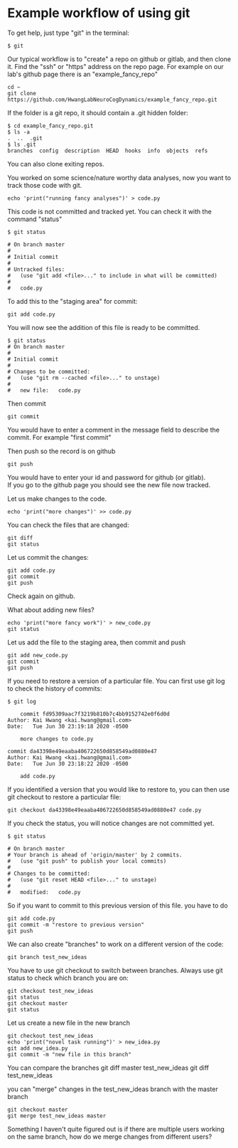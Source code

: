 # Example workflow of using git

To get help, just type "git" in the terminal:

    $ git


Our typical workflow is to "create" a repo on github or gitlab, and then clone it. Find the "ssh" or "https" address on the repo page. For example on our lab's github page there is an
"example_fancy_repo"

    cd ~
    git clone https://github.com/HwangLabNeuroCogDynamics/example_fancy_repo.git

If the folder is a git repo, it should contain a .git hidden folder:

    $ cd example_fancy_repo.git
    $ ls -a
    .  ..  .git
    $ ls .git
    branches  config  description  HEAD  hooks  info  objects  refs

You can also clone exiting repos.

You worked on some science/nature worthy data analyses, now you want to track those code with git.

    echo 'print("running fancy analyses")' > code.py

This code is not committed and tracked yet. You can check it with the command "status"

    $ git status

    # On branch master
    #
    # Initial commit
    #
    # Untracked files:
    #   (use "git add <file>..." to include in what will be committed)
    #
    #	code.py

To add this to the "staging area" for commit:

    git add code.py

You will now see the addition of this file is ready to be committed.

    $ git status
    # On branch master
    #
    # Initial commit
    #
    # Changes to be committed:
    #   (use "git rm --cached <file>..." to unstage)
    #
    #	new file:   code.py

Then commit

    git commit

You would have to enter a comment in the message field to describe the commit. For example "first commit"

Then push so the record is on github

    git push

You would have to enter your id and password for github (or gitlab). <br>
If you go to the github page you should see the new file now tracked.

Let us make changes to the code.

    echo 'print("more changes")' >> code.py

You can check the files that are changed:

    git diff
    git status

Let us commit the changes:

    git add code.py
    git commit
    git push

Check again on github.

What about adding new files?

    echo 'print("more fancy work")' > new_code.py
    git status

Let us add the file to the staging area, then commit and push

    git add new_code.py
    git commit
    git push


If you need to restore a version of a particular file. You can first use git log to check the history of commits:

    $ git log

        commit fd95309aac7f3219b810b7c4bb9152742e0f6d0d
    Author: Kai Hwang <kai.hwang@gmail.com>
    Date:   Tue Jun 30 23:19:18 2020 -0500

        more changes to code.py

    commit da43398e49eaaba406722650d858549ad0880e47
    Author: Kai Hwang <kai.hwang@gmail.com>
    Date:   Tue Jun 30 23:18:22 2020 -0500

        add code.py

If you identified a version that you would like to restore to, you can then use git checkout to restore a particular file:

    git checkout da43398e49eaaba406722650d858549ad0880e47 code.py

If you check the status, you will notice changes are not committed yet.

    $ git status

    # On branch master
    # Your branch is ahead of 'origin/master' by 2 commits.
    #   (use "git push" to publish your local commits)
    #
    # Changes to be committed:
    #   (use "git reset HEAD <file>..." to unstage)
    #
    #	modified:   code.py

So if you want to commit to this previous version of this file. you have to do

    git add code.py
    git commit -m "restore to previous version"
    git push


We can also create "branches" to work on a different version of the code:

    git branch test_new_ideas

You have to use git checkout to switch between branches. Always use git status to check which branch you are on:

    git checkout test_new_ideas
    git status
    git checkout master
    git status

Let us create a new file in the new branch

    git checkout test_new_ideas
    echo 'print("novel task running")' > new_idea.py
    git add new_idea.py
    git commit -m "new file in this branch"

You can compare the branches
    git diff master test_new_ideas
    git diff test_new_ideas

you can "merge" changes in the test_new_ideas branch with the master branch

    git checkout master
    git merge test_new_ideas master

Something I haven't quite figured out is if there are multiple users working on the same branch, how do we merge changes from different users?
